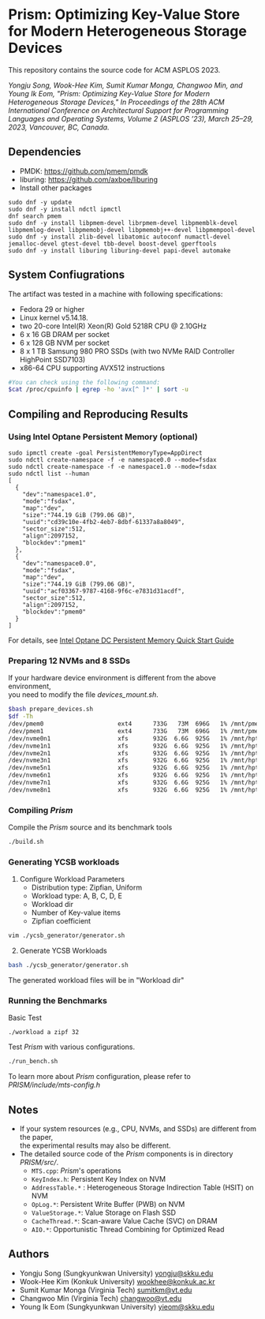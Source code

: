 # Prism: Optimizing Key-Value Store for Modern Heterogeneous Storage Devices
This repository contains the source code for ACM ASPLOS 2023.

*Yongju Song, Wook-Hee Kim, Sumit Kumar Monga, Changwoo Min, and Young Ik Eom,
"Prism: Optimizing Key-Value Store for Modern Heterogeneous Storage Devices,"
In Proceedings of the 28th ACM International Conference on Architectural Support for Programming Languages and Operating Systems, Volume 2 (ASPLOS ’23), March 25–29, 2023, Vancouver, BC, Canada.*


## Dependencies
- PMDK: https://github.com/pmem/pmdk
- liburing: https://github.com/axboe/liburing
- Install other packages
```
sudo dnf -y update
sudo dnf -y install ndctl ipmctl
dnf search pmem
sudo dnf -y install libpmem-devel librpmem-devel libpmemblk-devel libpmemlog-devel libpmemobj-devel libpmemobj++-devel libpmempool-devel
sudo dnf -y install zlib-devel libatomic autoconf numactl-devel jemalloc-devel gtest-devel tbb-devel boost-devel gperftools
sudo dnf -y install liburing liburing-devel papi-devel automake
```

## System Confiugrations
The artifact was tested in a machine with following specifications:
- Fedora 29 or higher
- Linux kernel v5.14.18.
- two 20-core Intel(R) Xeon(R) Gold 5218R CPU @ 2.10GHz
- 6 x 16 GB DRAM per socket
- 6 x 128 GB NVM per socket
- 8 x 1 TB Samsung 980 PRO SSDs (with two NVMe RAID Controller HighPoint SSD7103)
- x86-64 CPU supporting AVX512 instructions
```sh
#You can check using the following command:
$cat /proc/cpuinfo | egrep -ho 'avx[^ ]*' | sort -u
```

## Compiling and Reproducing Results
### Using Intel Optane Persistent Memory (optional)

```
sudo ipmctl create -goal PersistentMemoryType=AppDirect
sudo ndctl create-namespace -f -e namespace0.0 --mode=fsdax
sudo ndctl create-namespace -f -e namespace1.0 --mode=fsdax
sudo ndctl list --human
[
  {
    "dev":"namespace1.0",
    "mode":"fsdax",
    "map":"dev",
    "size":"744.19 GiB (799.06 GB)",
    "uuid":"cd39c10e-4fb2-4eb7-8dbf-61337a8a8049",
    "sector_size":512,
    "align":2097152,
    "blockdev":"pmem1"
  },
  {
    "dev":"namespace0.0",
    "mode":"fsdax",
    "map":"dev",
    "size":"744.19 GiB (799.06 GB)",
    "uuid":"acf03367-9787-4168-9f6c-e7831d31acdf",
    "sector_size":512,
    "align":2097152,
    "blockdev":"pmem0"
  }
]
```
For details, see [Intel Optane DC Persistent Memory Quick Start Guide](https://www.intel.com/content/dam/support/us/en/documents/memory-and-storage/data-center-persistent-mem/Intel_Optane_Persistent_Memory_Start_Up_Guide.pdf)

### Preparing 12 NVMs and 8 SSDs
If your hardware device environment is different from the above environment,  
you need to modify the file *devices_mount.sh*.
```sh
$bash prepare_devices.sh
$df -Th
/dev/pmem0                     ext4      733G   73M  696G   1% /mnt/pmem0
/dev/pmem1                     ext4      733G   73M  696G   1% /mnt/pmem1
/dev/nvme0n1                   xfs       932G  6.6G  925G   1% /mnt/hpt0
/dev/nvme1n1                   xfs       932G  6.6G  925G   1% /mnt/hpt1
/dev/nvme2n1                   xfs       932G  6.6G  925G   1% /mnt/hpt2
/dev/nvme3n1                   xfs       932G  6.6G  925G   1% /mnt/hpt3
/dev/nvme5n1                   xfs       932G  6.6G  925G   1% /mnt/hpt4
/dev/nvme6n1                   xfs       932G  6.6G  925G   1% /mnt/hpt5
/dev/nvme7n1                   xfs       932G  6.6G  925G   1% /mnt/hpt6
/dev/nvme8n1                   xfs       932G  6.6G  925G   1% /mnt/hpt7
```

### Compiling *Prism*
Compile the *Prism* source and its benchmark tools
```sh
./build.sh
```

### Generating YCSB workloads
1. Configure Workload Parameters
    - Distribution type: Zipfian, Uniform
    - Workload type: A, B, C, D, E
    - Workload dir
    - Number of Key-value items
    - Zipfian coefficient
```sh
vim ./ycsb_generator/generator.sh
```
2. Generate YCSB Workloads
```sh
bash ./ycsb_generator/generator.sh
```
The generated workload files will be in "Workload dir"


### Running the Benchmarks
Basic Test
```
./workload a zipf 32
```
Test *Prism* with various configurations.
```sh
./run_bench.sh
```
To learn more about *Prism* configuration, please refer to *PRISM/include/mts-config.h*


## Notes
- If your system resources (e.g., CPU, NVMs, and SSDs) are different from the paper,  
the experimental results may also be different.
- The detailed source code of the *Prism* components is in directory *PRISM/src/*.
    - `MTS.cpp`: *Prism*'s operations
    - `KeyIndex.h`: Persistent Key Index on NVM
    - `AddressTable.*` : Heterogeneous Storage Indirection Table (HSIT) on NVM
    - `OpLog.*`: Persistent Write Buffer (PWB) on NVM
    - `ValueStorage.*`: Value Storage on Flash SSD
    - `CacheThread.*`: Scan-aware Value Cache (SVC) on DRAM
    - `AIO.*`: Opportunistic Thread Combining for Optimized Read


## Authors
- Yongju Song (Sungkyunkwan University) <yongju@skku.edu>
- Wook-Hee Kim (Konkuk University) <wookhee@konkuk.ac.kr>
- Sumit Kumar Monga (Virginia Tech) <sumitkm@vt.edu>
- Changwoo Min (Virginia Tech) <changwoo@vt.edu>
- Young Ik Eom (Sungkyunkwan University) <yieom@skku.edu>
